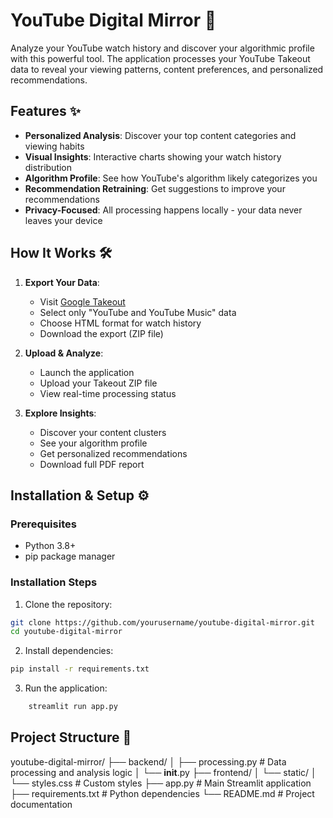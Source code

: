 # YouTube Digital Mirror 🔮

Analyze your YouTube watch history and discover your algorithmic profile with this powerful tool. The application processes your YouTube Takeout data to reveal your viewing patterns, content preferences, and personalized recommendations.

## Features ✨

- **Personalized Analysis**: Discover your top content categories and viewing habits
- **Visual Insights**: Interactive charts showing your watch history distribution
- **Algorithm Profile**: See how YouTube's algorithm likely categorizes you
- **Recommendation Retraining**: Get suggestions to improve your recommendations
- **Privacy-Focused**: All processing happens locally - your data never leaves your device

## How It Works 🛠️

1. **Export Your Data**:
   - Visit [Google Takeout](https://takeout.google.com/)
   - Select only "YouTube and YouTube Music" data
   - Choose HTML format for watch history
   - Download the export (ZIP file)

2. **Upload & Analyze**:
   - Launch the application
   - Upload your Takeout ZIP file
   - View real-time processing status

3. **Explore Insights**:
   - Discover your content clusters
   - See your algorithm profile
   - Get personalized recommendations
   - Download full PDF report

## Installation & Setup ⚙️

### Prerequisites
- Python 3.8+
- pip package manager

### Installation Steps
1. Clone the repository:
```bash
git clone https://github.com/yourusername/youtube-digital-mirror.git
cd youtube-digital-mirror
```
2. Install dependencies:
```bash
pip install -r requirements.txt
```
3. Run the application:
```bash
    streamlit run app.py
```

## Project Structure 📂
youtube-digital-mirror/
├── backend/
│   ├── processing.py       # Data processing and analysis logic
│   └── __init__.py
├── frontend/
│   └── static/
│       └── styles.css      # Custom styles
├── app.py                  # Main Streamlit application
├── requirements.txt        # Python dependencies
└── README.md               # Project documentation



